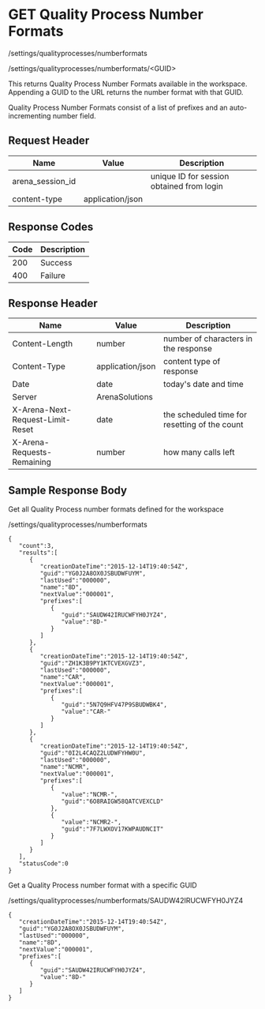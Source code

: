 # GET Quality Process Number Formats
/settings/qualityprocesses/numberformats

/settings/qualityprocesses/numberformats/&lt;GUID&gt;

This returns  Quality Process Number Formats available in the workspace. Appending a GUID to the URL returns the number format with that GUID.  

Quality Process Number Formats consist of a list of  prefixes and an auto-incrementing number field.

## Request Header

| Name  | Value  | Description  |
|  --- |  --- |  --- | 
| arena_session_id  |   | unique ID for session obtained from login  |
| content-type  | application/json  |   |

## Response Codes

| Code  | Description  |
|  --- |  --- | 
| 200  | Success  |
| 400  | Failure  |

## Response Header

| Name  | Value  | Description  |
|  --- |  --- |  --- | 
| Content-Length  | number  | number of characters in the response  |
| Content-Type  | application/json  | content type of response  |
| Date  | date  | today's date and time  |
| Server  | ArenaSolutions  |   |
| X-Arena-Next-Request-Limit-Reset   | date  | the scheduled time for resetting of the count  |
| X-Arena-Requests-Remaining   | number  | how many calls left  |

## Sample Response Body
Get all Quality Process number formats defined for the workspace

/settings/qualityprocesses/numberformats

```
{  
   "count":3,
   "results":[  
      {  
         "creationDateTime":"2015-12-14T19:40:54Z",
         "guid":"YG0J2A8OX0JSBUDWFUYM",
         "lastUsed":"000000",
         "name":"8D",
         "nextValue":"000001",
         "prefixes":[  
            {  
               "guid":"SAUDW42IRUCWFYH0JYZ4",
               "value":"8D-"
            }
         ]
      },
      {  
         "creationDateTime":"2015-12-14T19:40:54Z",
         "guid":"ZH1K3B9PY1KTCVEXGVZ3",
         "lastUsed":"000000",
         "name":"CAR",
         "nextValue":"000001",
         "prefixes":[  
            {  
               "guid":"5N7Q9HFV47P9SBUDWBK4",
               "value":"CAR-"
            }
         ]
      },
      {  
         "creationDateTime":"2015-12-14T19:40:54Z",
         "guid":"0I2L4CAQZ2LUDWFYHW0U",
         "lastUsed":"000000",
         "name":"NCMR",
         "nextValue":"000001",
         "prefixes":[  
            {  
               "value":"NCMR-",
               "guid":"6O8RAIGW58QATCVEXCLD"
            },
            {  
               "value":"NCMR2-",
               "guid":"7F7LWXOV17KWPAUDNCIT"
            }
         ]
      }
   ],
   "statusCode":0
}
```
Get a Quality Process number format with a specific GUID

/settings/qualityprocesses/numberformats/SAUDW42IRUCWFYH0JYZ4

```
{  
   "creationDateTime":"2015-12-14T19:40:54Z",
   "guid":"YG0J2A8OX0JSBUDWFUYM",
   "lastUsed":"000000",
   "name":"8D",
   "nextValue":"000001",
   "prefixes":[  
      {  
         "guid":"SAUDW42IRUCWFYH0JYZ4",
         "value":"8D-"
      }
   ]
}
```
